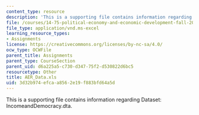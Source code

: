 ```yaml
---
content_type: resource
description: 'This is a supporting file contains information regarding Dataset: IncomeandDemocracy.dta.'
file: /courses/14-75-political-economy-and-economic-development-fall-2012/3d32b974efcaa8562e19f883bfd64a5d_AER_Data.xls
file_type: application/vnd.ms-excel
learning_resource_types:
- Assignments
license: https://creativecommons.org/licenses/by-nc-sa/4.0/
ocw_type: OCWFile
parent_title: Assignments
parent_type: CourseSection
parent_uid: d6a225a5-c730-d347-75f2-d530822d6bc5
resourcetype: Other
title: AER_Data.xls
uid: 3d32b974-efca-a856-2e19-f883bfd64a5d
---
```

This is a supporting file contains information regarding Dataset: IncomeandDemocracy.dta.